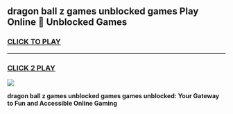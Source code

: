 
## dragon ball z games unblocked games Play Online 👋 Unblocked Games
<h3>
<a href="https://premium.freeplayer.one?title=dragon_ball_z_games_unblocked_games&ref=19F">CLICK TO PLAY</a></h3>
<hr>

<h3>
<a href="https://premium.freeplayer.one?title=dragon_ball_z_games_unblocked_games&ref=19F">CLICK 2 PLAY</a>
  
</h3>

<a href="https://premium.freeplayer.one?title=dragon_ball_z_games_unblocked_games&ref=19F"><img src="https://clearcache.store/games.png"></a>


**dragon ball z games unblocked games games unblocked: Your Gateway to Fun and Accessible Online Gaming**
